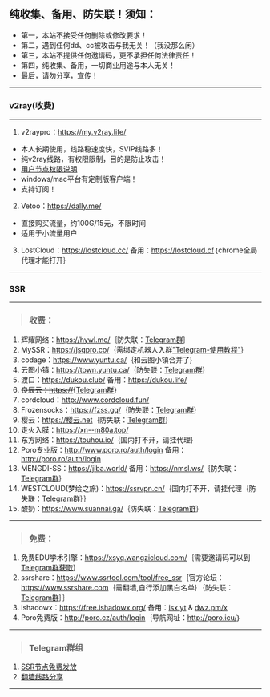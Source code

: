 ## 纯收集、备用、防失联！须知：  
- 第一，本站不接受任何删除或修改要求！
- 第二，遇到任何dd、cc被攻击与我无关！（我没那么闲）  
- 第三，本站不提供任何邀请码，更不承担任何法律责任！       
- 第四，纯收集、备用，一切商业用途与本人无关！
- 最后，请勿分享，宣传！  

---
### v2ray(收费) 
---
1. v2raypro：<a href="https://my.v2ray.life/aff.php?aff=3&gid=5" target="_blank"><span style="color:#ed1941;">https://my.v2ray.life/</span></a>  
- 本人长期使用，线路稳速度快，SVIP线路多！
- 纯v2ray线路，有权限限制，目的是防止攻击！  
- <a href="https://control.v2ray.life/index.php/announcements/124/2or24.html" target="_blank">用户节点权限说明</a>   
- windows/mac平台有定制版客户端！  
- 支持订阅！  

2. Vetoo：<a href="https://dally.me/aff.php?aff=415" target="_blank"><span style="color:#ed1941;">https://dally.me/</span></a>  
- 直接购买流量，约100G/15元，不限时间  
- 适用于小流量用户  

3. LostCloud：<a href="https://lostcloud.cc/" target="_blank">https://lostcloud.cc/</a> 备用：<a href="https://lostcloud.cf" target="_blank">https://lostcloud.cf</a>｛chrome全局代理才能打开｝  

---
### SSR
---
> <h3>收费：</h3>     
1. 辉耀网络：<a href="https://hywl.me/" target="_blank">https://hywl.me/</a>｛防失联：<a href="https://t.me/huiyaossr" target="_blank">Telegram群</a>｝  
2. MySSR：<a href="https://jsqpro.co/" target="_blank">https://jsqpro.co/</a>｛需绑定机器人入群<a href="http://t.cn/AiNVEzXT" target="_blank">"Telegram-使用教程"</a>｝  
3. codage：<a href="https://www.yuntu.ca/" target="_blank">https://www.yuntu.ca/</a>｛和云图小镇合并了｝    
4. 云图小镇：<a href="https://town.yuntu.ca/" target="_blank">https://town.yuntu.ca/</a>｛防失联：<a href="https://t.me/Yuntu_official" target="_blank">Telegram群</a>｝  
5. 渡口：<a href="https://dukou.club/" target="_blank">https://dukou.club/</a> 备用：<a href="https://dukou.life/" target="_blank">https://dukou.life/</a>   
6. ~~良辰云：<a href="https://" target="_blank">https://</a>~~{<a href="https://t.me/liangchenyunss" target="_blank">Telegram群</a>} 
7. cordcloud：<a href="http://www.cordcloud.fun/" target="_blank">http://www.cordcloud.fun/</a>  
8. Frozensocks：<a href="https://fzss.gq/" target="_blank">https://fzss.gq/</a>｛防失联：<a href="https://t.me/Frozensocks" target="_blank">Telegram群</a>｝  
9. 樱云：<a href="https://樱云.net" target="_blank">https://樱云.net</a>｛防失联：<a href="https://t.me/sakura_cloud" target="_blank">Telegram群</a>｝  
10. 走火入膜：<a href="https://xn--m80a.top/" target="_blank">https://xn--m80a.top/</a>    
11. 东方网络：<a href="https://touhou.io/" target="_blank">https://touhou.io/</a>｛国内打不开，请挂代理｝  
12. Poro专业版：<a href="http://www.poro.ro/auth/login" target="_blank">http://www.poro.ro/auth/login</a> 备用：<a href="http://poro.ro/auth/login" target="_blank">http://poro.ro/auth/login</a>  
13. MENGDI-SS：<a href="https://jiba.world/" target="_blank">https://jiba.world/</a> 备用：<a href="https://nmsl.ws/" target="_blank">https://nmsl.ws/</a>｛防失联：<a href="https://t.me/MdCloud" target="_blank">Telegram群</a>｝  
14. WESTCLOUD(梦绘之旅)：<a href="https://ssrvpn.cn/" target="_blank">https://ssrvpn.cn/</a>｛国内打不开，请挂代理｛防失联：<a href="https://t.me/joinchat/LM3Mm061YantoLHzgOs41Q" target="_blank">Telegram群</a>｝｝  
99. 酸奶：<a href="https://www.suannai.ga/" target="_blank">https://www.suannai.ga/</a>｛防失联：<a href="https://t.me/ssruSSR" target="_blank">Telegram群</a>｝  

---  

> <h3>免费：</h3>    
1. 免费EDU学术引擎：<a href="https://xsyq.wangzicloud.com/" target="_blank"><span style="color:#ed1941;">https://xsyq.wangzicloud.com/</span></a>｛需要邀请码可以到<a href="http://t.me/joinchat/F6lKrUMKir5N1xh-Bi3jBw" target="_blank">Telegram群获取</a>｝  
2. ssrshare：<a href="https://www.ssrtool.com/tool/free_ssr" target="_blank">https://www.ssrtool.com/tool/free_ssr</a>｛官方论坛：<a href="https://www.ssrshare.com" target="_blank">https://www.ssrshare.com</a>｛需翻墙,自行添加黑白名单｝｛防失联：<a href="https://t.me/joinchat/HHeAr1ELdNEKXdOhr1yXkw" target="_blank">Telegram群</a>｝｝  
3. ishadowx：<a href="https://free.ishadowx.org/" target="_blank">https://free.ishadowx.org/</a> 备用：<a href="http://isx.yt" target="_blank">isx.yt</a> & <a href="http://dwz.pm/x" target="_blank">dwz.pm/x</a>  
4. Poro免费版：<a href="http://poro.cz/auth/login" target="_blank">http://poro.cz/auth/login</a>｛导航网址：<a href="http://poro.icu/" target="_blank">http://poro.icu/</a>｝  

---
> <h3>Telegram群组</h3>  
1. <a href="https://t.me/SSRlist" target="_blank">SSR节点免费发放</a>  
2. <a href="https://t.me/vpnko" target="_blank">翻墙线路分享</a>   

---
